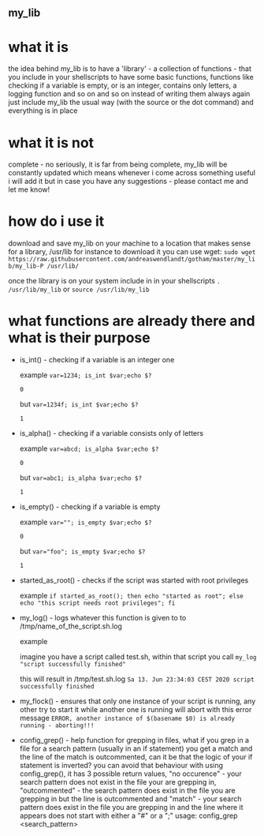 ## my_lib
# what it is

the idea behind my_lib is to have a 'library' - a collection of functions - that you include in your shellscripts to have
some basic functions, functions like checking if a variable is empty, or is an integer, contains only letters, 
a logging function and so on and so on
instead of writing them always again just include my_lib the usual way (with the source or the dot command) and everything
is in place

# what it is not
complete - no seriously, it is far from being complete, my_lib will be constantly updated which means whenever i come across
something useful i will add it but in case you have any suggestions - please contact me and let me know!

# how do i use it
download and save my_lib on your machine to a location that makes sense for a library, /usr/lib for instance
to download it you can use wget:
`sudo wget https://raw.githubusercontent.com/andreaswendlandt/gotham/master/my_lib/my_lib-P /usr/lib/`

once the library is on your system include in in your shellscripts
`. /usr/lib/my_lib`
or
`source /usr/lib/my_lib`


# what functions are already there and what is their purpose
* is_int() - checking if a variable is an integer one

  example `var=1234; is_int $var;echo $?`
   
  `0`

  but `var=1234f; is_int $var;echo $?`

  `1`

* is_alpha() - checking if a variable consists only of letters
 
  example `var=abcd; is_alpha $var;echo $?`
  
  `0`
  
  but `var=abc1; is_alpha $var;echo $?`
   
  `1`

* is_empty() - checking if a variable is empty
  
  example `var=""; is_empty $var;echo $?`
  
  `0`
 
   
   but `var="foo"; is_empty $var;echo $?`
  
   `1`
  
* started_as_root() - checks if the script was started with root privileges
   
  example `if started_as_root(); then echo "started as root"; else echo "this script needs root privileges"; fi`

* my_log() - logs whatever this function is given to to /tmp/name_of_the_script.sh.log
  
  example 
  
   imagine you have a script called test.sh, within that script you call `my_log "script successfully finished"`
  
   this will result in /tmp/test.sh.log `Sa 13. Jun 23:34:03 CEST 2020 script successfully finished`
   
* my_flock() - ensures that only one instance of your script is running, any other try to start it while another one
  is running will abort with this error message `ERROR, another instance of $(basename $0) is already running - aborting!!!`
 
* config_grep() - help function for grepping in files, what if you grep in a file for a search pattern (usually in an 
                  if statement) you get a match and the line of the match is outcommented, can it be that the logic of
                  your if statement is inverted? you can avoid that behaviour with using config_grep(), it has 3 possible
                  return values, "no occurence" - your search pattern does not exist in the file your are grepping in,
                  "outcommented" - the search pattern does exist in the file you are grepping in but the line is outcommented
                  and "match" - your search pattern does exist in the file you are grepping in and the line where it appears
                  does not start with either a "#" or a ";"
  usage: config_grep <file> <search_pattern>
